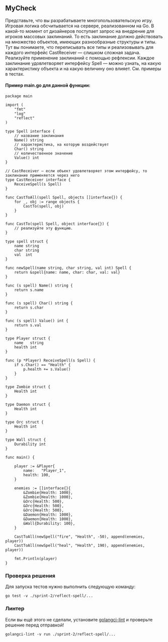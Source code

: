## MyCheck

Представьте, что вы разрабатываете многопользовательскую игру. Игровая логика обсчитывается на сервере, реализованном на Go. В какой-то момент от дизайнеров поступает запрос на внедрение для игроков массовых заклинаний. То есть заклинание должно действовать на множество объектов, имеющих разнообразные структуры и типы. Тут вы понимаете, что переписывать все типы и реализовывать для каждого интерфейс CastReceiver — слишком сложная задача.
Реализуйте применение заклинаний с помощью рефлексии. Каждое заклинание удовлетворяет интерфейсу Spell — можно узнать, на какую характеристику объекта и на какую величину оно влияет.
См. примеры в тестах.

#### Пример main.go для данной функции:

```
package main

import (
    "fmt"
    "log"
    "reflect"
)

type Spell interface {
    // название заклинания
    Name() string
    // характеристика, на которую воздействует
    Char() string
    // количественное значение
    Value() int
}

// CastReceiver — если объект удовлетворяет этом интерфейсу, то заклинание применяется через него
type CastReceiver interface {
    ReceiveSpell(s Spell)
}

func CastToAll(spell Spell, objects []interface{}) {
    for _, obj := range objects {
        CastTo(spell, obj)
    }
}

func CastTo(spell Spell, object interface{}) {
    // реализуйте эту функцию.
}

type spell struct {
    name string
    char string
    val  int
}

func newSpell(name string, char string, val int) Spell {
    return &spell{name: name, char: char, val: val}
}

func (s spell) Name() string {
    return s.name
}

func (s spell) Char() string {
    return s.char
}

func (s spell) Value() int {
    return s.val
}

type Player struct {
    name   string
    health int
}

func (p *Player) ReceiveSpell(s Spell) {
    if s.Char() == "Health" {
        p.health += s.Value()
    }
}

type Zombie struct {
    Health int
}

type Daemon struct {
    Health int
}

type Orc struct {
    Health int
}

type Wall struct {
    Durability int
}

func main() {

    player := &Player{
        name:   "Player_1",
        health: 100,
    }

    enemies := []interface{}{
        &Zombie{Health: 1000},
        &Zombie{Health: 1000},
        &Orc{Health: 500},
        &Orc{Health: 500},
        &Orc{Health: 500},
        &Daemon{Health: 1000},
        &Daemon{Health: 1000},
        &Wall{Durability: 100},
    }

    CastToAll(newSpell("fire", "Health", -50), append(enemies, player))
    CastToAll(newSpell("heal", "Health", 190), append(enemies, player))

    fmt.Println(player)
}
```

### Проверка решения

Для запуска тестов нужно выполнить следующую команду:

```
go test -v ./sprint-2/reflect-spell/...
```

### Линтер

Если вы ещё этого не сделали, установите [golangci-lint](https://github.com/golangci/golangci-lint) и проверьте решение перед отправкой!
```
golangci-lint -v run ./sprint-2/reflect-spell/...
```
